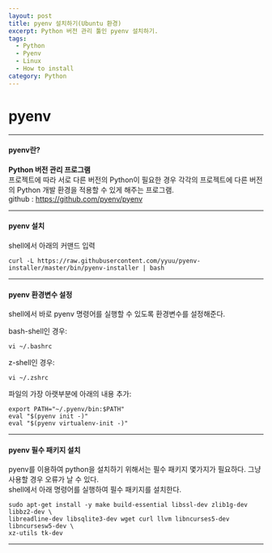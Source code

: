 ```yaml
---
layout: post
title: pyenv 설치하기(Ubuntu 환경)
excerpt: Python 버전 관리 툴인 pyenv 설치하기.
tags:
  - Python
  - Pyenv
  - Linux
  - How to install
category: Python
---
```


# pyenv

- - -

#### pyenv란?

**Python 버전 관리 프로그램**  
프로젝트에 따라 서로 다른 버전의 Python이 필요한 경우 각각의 프로젝트에 다른 버전의 Python 개발 환경을 적용할 수 있게 해주는 프로그램.  
github : <a href="https://github.com/pyenv/pyenv">https://github.com/pyenv/pyenv</a>

- - -

#### pyenv 설치

shell에서 아래의 커맨드 입력
```
curl -L https://raw.githubusercontent.com/yyuu/pyenv-installer/master/bin/pyenv-installer | bash
```

- - -

#### pyenv 환경변수 설정

shell에서 바로 pyenv 명령어를 실행할 수 있도록 환경변수를 설정해준다.


bash-shell인 경우:
```
vi ~/.bashrc
```

z-shell인 경우:
```
vi ~/.zshrc
```

파일의 가장 아랫부분에 아래의 내용 추가:
```
export PATH="~/.pyenv/bin:$PATH"
eval "$(pyenv init -)"
eval "$(pyenv virtualenv-init -)"
```

- - -

#### pyenv 필수 패키지 설치

pyenv를 이용하여 python을 설치하기 위해서는 필수 패키지 몇가지가 필요하다. 그냥 사용할 경우 오류가 날 수 있다.  
shell에서 아래 명령어를 실행하여 필수 패키지를 설치한다.

```
sudo apt-get install -y make build-essential libssl-dev zlib1g-dev libbz2-dev \
libreadline-dev libsqlite3-dev wget curl llvm libncurses5-dev libncursesw5-dev \
xz-utils tk-dev
```

- - -
